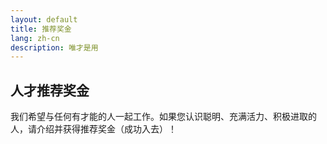 ```yaml
---
layout: default
title: 推荐奖金
lang: zh-cn
description: 唯才是用
---
```




## 人才推荐奖金

我们希望与任何有才能的人一起工作。如果您认识聪明、充满活力、积极进取的人，请介绍并获得推荐奖金（成功入去）！

<br>

